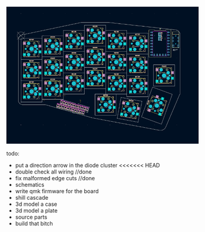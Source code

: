 ![screenshot of the corne](https://github.com/HamNuggets/temu_corne/blob/main/screenshot.png?raw=true)

todo:

- put a direction arrow in the diode cluster
<<<<<<< HEAD
- double check all wiring //done
- fix malformed edge cuts //done
- schematics
- write qmk firmware for the board
- shill cascade
- 3d model a case
- 3d model a plate
- source parts
- build that bitch

